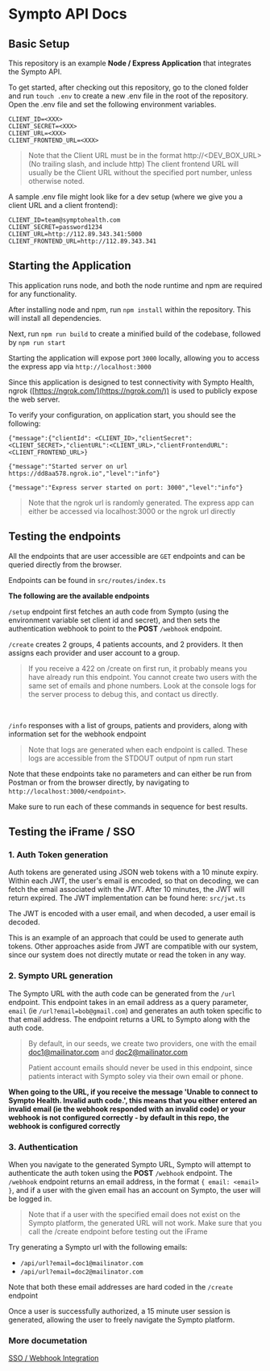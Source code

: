 
# Sympto API Docs

## Basic Setup

This repository is an example **Node / Express Application** that integrates the Sympto API.

To get started, after checking out this repository,  go to the cloned folder and run `touch .env` to create a new .env file in the root of the repository.  Open the .env file and set the following environment variables.

```
CLIENT_ID=<XXX>
CLIENT_SECRET=<XXX>
CLIENT_URL=<XXX>
CLIENT_FRONTEND_URL=<XXX>
```



> Note that the Client URL must be in the format http://<DEV_BOX_URL>
>    (No trailing slash, and include http)
>  The client frontend URL will usually be the Client URL without the specified port number, unless otherwise noted.

A sample .env file might look like for a dev setup (where we give you a client URL and a client frontend):

```
CLIENT_ID=team@symptohealth.com
CLIENT_SECRET=password1234
CLIENT_URL=http://112.89.343.341:5000
CLIENT_FRONTEND_URL=http://112.89.343.341
```

## Starting the Application

This application runs node, and both the node runtime and npm are required for any functionality.

After installing node and npm, run `npm install` within the repository. This will install all dependencies.

Next, run `npm run build` to create a minified build of the codebase, followed by `npm run start`

Starting the application will expose port `3000` locally, allowing you to access the express app via `http://localhost:3000`

Since this application is designed to test connectivity with Sympto Health, ngrok ([https://ngrok.com/](https://ngrok.com/)) is used to publicly expose the web server.

To verify your configuration, on application start, you should see the following:

```
{"message":{"clientId": <CLIENT_ID>,"clientSecret":<CLIENT_SECRET>,"clientURL":<CLIENT_URL>,"clientFrontendURL": <CLIENT_FRONTEND_URL>}

{"message":"Started server on url https://dd8aa578.ngrok.io","level":"info"}

{"message":"Express server started on port: 3000","level":"info"}
```
> Note that the ngrok url is randomly generated. The express app can either be accessed via localhost:3000 or the ngrok url directly

## Testing the endpoints

All the endpoints that are user accessible are `GET` endpoints and can be queried directly from the browser.

Endpoints can be found in `src/routes/index.ts`

**The following are the available endpoints**

`/setup` endpoint first fetches an auth code from Sympto (using the environment variable set client id and secret), and then sets the authentication webhook to point to the **POST** `/webhook` endpoint.

`/create` creates 2 groups, 4 patients accounts, and 2 providers. It then assigns each provider and user account to a group.

> If you receive a 422 on /create on first run, it probably means you have already run this endpoint. You cannot create two users with the same set of emails and phone numbers. Look at the console logs for the server process to debug this, and contact us directly.

​

`/info` responses with a list of groups, patients and providers, along with information set for the webhook endpoint

> Note that logs are generated when each endpoint is called.  These logs are accessible from the STDOUT output of npm run start

Note that these endpoints take no parameters and can either be run from Postman or from the browser directly, by navigating to 	`http://localhost:3000/<endpoint>`.

Make sure to run each of these commands in sequence for best results.

## Testing the iFrame / SSO

### 1. Auth Token generation
Auth tokens are generated using JSON web tokens with a 10 minute expiry.  Within each JWT, the user's email is encoded, so that on decoding, we can fetch the email associated with the JWT. After 10 minutes, the JWT will return expired. The JWT implementation can be found here: `src/jwt.ts`

The JWT is encoded with a user email, and when decoded, a user email is decoded.

This is an example of an approach that could be used to generate auth tokens. Other approaches aside from JWT are compatible with our system, since our system does not directly mutate or read the token in any way.

### 2. Sympto URL generation
The Sympto URL with the auth code can be generated from the `/url`  endpoint.
This endpoint takes in an email address as a query parameter, `email`
(ie `/url?email=bob@gmail.com`)
and generates an auth token specific to that email address. The endpoint returns a URL to Sympto along with the auth code.

> By default, in our seeds, we create two providers, one with the email doc1@mailinator.com and doc2@mailinator.com
>
> Patient account emails should never be used in this endpoint, since patients interact with Sympto soley via their own email or phone.

**When going to the URL, if you receive the message 'Unable to connect to Sympto Health. Invalid auth code.', this means that you either entered an invalid email (ie the webhook responded with an invalid code) or your webhook is not configured correctly - by default in this repo, the webhook is configured correctly**

### 3.  Authentication

When you navigate to the generated Sympto URL, Sympto will attempt to authenticate the auth token using the  **POST** `/webhook` endpoint. The `/webhook` endpoint returns an email address, in the format `{ email: <email> }`, and if a user with the given email has an account on Sympto, the user will be logged in.

> Note that if a user with the specified email does not exist on the Sympto platform, the generated URL will not work. Make sure that you call the /create endpoint before testing out the iFrame

Try generating a Sympto url with the following emails:

 - `/api/url?email=doc1@mailinator.com`
 - `/api/url?email=doc2@mailinator.com`

Note that both these email addresses are hard coded in the `/create` endpoint

Once a user is successfully authorized, a 15 minute user session is generated, allowing the user to freely navigate the Sympto platform.


### More documetation
[SSO / Webhook Integration](https://github.com/sympto-health/sympto-api/blob/master/Webhook.md)
